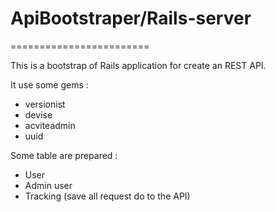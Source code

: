 # ApiBootstraper/Rails-server
========================

This is a bootstrap of Rails application for create an REST API.

It use some gems :

- versionist
- devise
- acviteadmin
- uuid

Some table are prepared :

- User
- Admin user
- Tracking (save all request do to the API)

